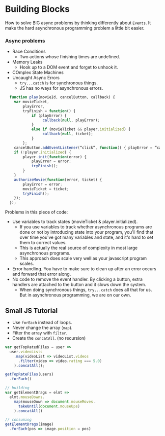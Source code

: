 # Building Blocks

How to solve BIG async problems by thinking differently about `Events`. It make the hard asynchronous programming problem a little bit easier.

### Async problems

- Race Conditions
  - Two actions whose finishing times are undefined.
- Memory Leaks
  - Hook up to a DOM event and forget to unhook it.
- COmplex State Machines
- Uncaught Async Errors
  - `try...catch` is for synchronous things.
  - JS has no ways for asynchronous errors.

```javascript
  function play(movieId, cancelButton, callback) {
    var movieTicket,
        playError,
        tryFinish = function() {
            if (playError) {
                 callback(null, playError);
            }
            else if (movieTicket && player.initialized) {
                 callback(null, ticket);
            }
        };
    cancelButton.addEventListener(“click”, function() { playError = “cancelled”; }
    if (!player.initialized) {
        player.init(function(error) {
            playError = error;
            tryFinish();   
        }
    }
    authorizeMovie(function(error, ticket) {
        playError = error;
        movieTicket = ticket;
        tryFinish();   
    });
  });
```

Problems in this piece of code:

- Use variables to track states (movieTicket & player.initialized).
  - If you use variables to track whether asynchronous programs are done or not by introducing state into your program, you'll find that over time you've got many variables and state, and it's hard to set them to correct values. 
  - This is actually the real source of complexity in most large asynchronous programs.
  - This approach does scale very well as your javascript program scales.
- Error handling. You have to make sure to clean up after an error occurs and forward that error along.
- No code to remove the event handler. By clicking a button, extra handlers are attached to the button and it slows down the system.
  - When doing synchronous things, `try...catch` does all that for us. But in asynchronous programming, we are on our own.


## Small JS Tutorial

- Use `forEach` instead of loops.
- Never change the array (`map`).
- Filter the array with `filter`.
- Create the `concatAll`. (no recursion)

```javascript
var getTopRatedFiles = user => 
  user.videoLists
    .map(videoList => videoList.videos
      .filter(video => video.rating === 5.0)
    ).concatAll();

getTopRateFiles(users)
  .forEach()
```

```javascript
// building
var getElementDrags = elmt =>
  elmt.mouseDowns.
    map(mouseDown => document.mouseMoves.
      takeUntil(document.mouseUps)
    ).concatAll()

// consuming
getElementDrags(image)
  .forEach(pos => image.position = pos)
```
